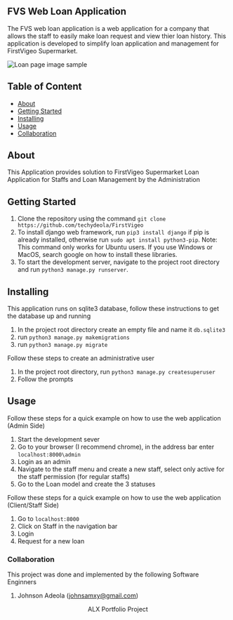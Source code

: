 ## FVS Web Loan Application


<p>The FVS web loan application is a web application for a company that allows the staff to easily make loan request and view thier loan history. This application is developed to simplify loan application and management for FirstVigeo Supermarket.

![Loan page image sample](https://i.ibb.co/xX1vq1p/fvs-preview.jpg)

## Table of Content

- [About](#about)
- [Getting Started](#getting_started)
- [Installing](#installing)
- [Usage](#usage)
- [Collaboration](#collaboration)

## About
<p>This Application provides solution to FirstVigeo Supermarket Loan Application for Staffs and Loan Management by the Administration</p>

## Getting Started
1. Clone the repository using the command ```git clone https://github.com/techydeola/FirstVigeo```
2. To install django web framework, run ```pip3 install django``` if pip is already installed, otherwise run ```sudo apt install python3-pip```. Note: This command only works for Ubuntu users. If you use Windows or MacOS, search google on how to install these libraries.
3. To start the development server, navigate to the project root directory and run ```python3 manage.py runserver```.

## Installing
<p>This application runs on sqlite3 database, follow these instructions to get the database up and running</p>

1. In the project root directory create an empty file and name it ``db.sqlite3``
2. run ```python3 manage.py makemigrations```
3. run ```python3 manage.py migrate```

<p>Follow these steps to create an administrative user</p>

1. In the project root directory, run ```python3 manage.py createsuperuser```
2. Follow the prompts


## Usage
<p>Follow these steps for a quick example on how to use the web application (Admin Side)</p>

1. Start the development sever
2. Go to your browser (I recommend chrome), in the address bar enter ```localhost:8000\admin```
3. Login as an admin
4. Navigate to the staff menu and create a new staff, select only active for the staff permission (for regular staffs)
5. Go to the Loan model and create the 3 statuses


<p>Follow these steps for a quick example on how to use the web application (Client/Staff Side)</p>

1. Go to ```localhost:8000```
2. Click on Staff in the navigation bar
3. Login
4. Request for a new loan


### Collaboration
<p>This project was done and implemented by the following Software Enginners</p>

1. Johnson Adeola (johnsamxy@gmail.com)

<p align="center">ALX Portfolio Project</p>
